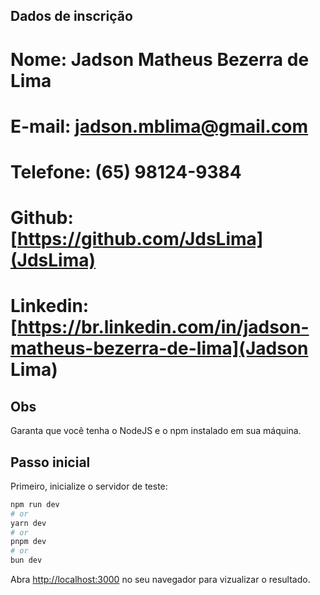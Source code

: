 ## Dados de inscrição

# Nome: Jadson Matheus Bezerra de Lima
# E-mail: jadson.mblima@gmail.com
# Telefone: (65) 98124-9384
# Github: [https://github.com/JdsLima](JdsLima)
# Linkedin: [https://br.linkedin.com/in/jadson-matheus-bezerra-de-lima](Jadson Lima)

## Obs

Garanta que você tenha o NodeJS e o npm instalado em sua máquina.

## Passo inicial

Primeiro, inicialize o servidor de teste:

```bash
npm run dev
# or
yarn dev
# or
pnpm dev
# or
bun dev
```

Abra [http://localhost:3000](http://localhost:3000) no seu navegador para vizualizar o resultado.